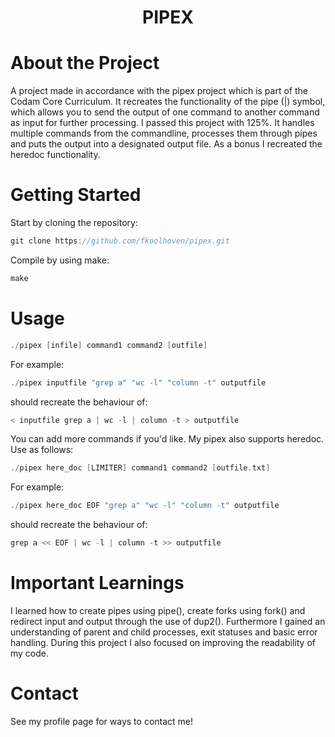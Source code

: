 <div align="center"> 
 <h1>PIPEX</h1>
  

</div>
  

# About the Project

A project made in accordance with the pipex project which is part of the Codam Core Curriculum. It recreates the functionality of the pipe (|) symbol, which allows you to send the output of one command to another command as input for further processing. I passed this project with 125%. It handles multiple commands from the commandline, processes them through pipes and puts the output into a designated output file. As a bonus I recreated the heredoc functionality.

# Getting Started

Start by cloning the repository:
```c
git clone https://github.com/fkoolhoven/pipex.git
```

Compile by using make:
```c
make
```

# Usage

```c
./pipex [infile] command1 command2 [outfile]
```
For example:
```c
./pipex inputfile "grep a" "wc -l" "column -t" outputfile
```
should recreate the behaviour of:
```c
< inputfile grep a | wc -l | column -t > outputfile
```

You can add more commands if you'd like.
My pipex also supports heredoc. Use as follows:
```c
./pipex here_doc [LIMITER] command1 command2 [outfile.txt]
```
For example:
```c
./pipex here_doc EOF "grep a" "wc -l" "column -t" outputfile
```
should recreate the behaviour of:
```c
grep a << EOF | wc -l | column -t >> outputfile
```
# Important Learnings
I learned how to create pipes using pipe(), create forks using fork() and redirect input and output through the use of dup2(). Furthermore I gained an understanding of parent and child processes, exit statuses and basic error handling. During this project I also focused on improving the readability of my code.

# Contact

See my profile page for ways to contact me!
